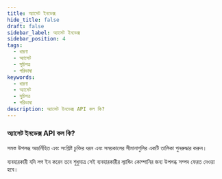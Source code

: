 ```yaml
---
title: অ্যাসেট ইনডেক্স
hide_title: false
draft: false
sidebar_label: অ্যাসেট ইনডেক্স
sidebar_position: 4
tags:
  - ধারণা
  - অ্যাসেট
  - সুচিপত্র
  - পরিভাষা
keywords:
  - ধারণা
  - অ্যাসেট
  - সুচিপত্র
  - পরিভাষা
description: অ্যাসেট ইনডেক্স API কল কি?
---
```


### অ্যাসেট ইনডেক্স API কল কি?

সমস্ত উপলব্ধ অন্তর্নিহিত এবং সংশ্লিষ্ট চুক্তির ধরন এবং সময়কালের সীমানাগুলির একটি তালিকা পুনরুদ্ধার করুন।

ব্যবহারকারী যদি লগ ইন করেন তবে শুধুমাত্র সেই ব্যবহারকারীর ল্যান্ডিং কোম্পানির জন্য উপলব্ধ সম্পদ ফেরত দেওয়া হবে।
